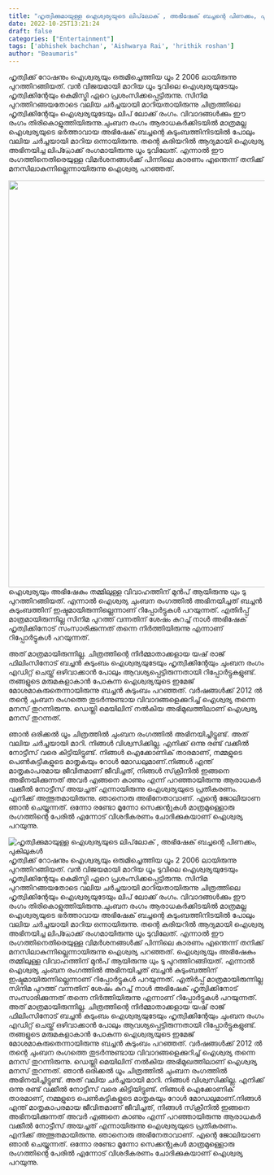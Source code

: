 ```yaml
---
title: "ഹൃത്വിക്കുമായുള്ള ഐശ്വര്യയുടെ ലിപ്‌ലോക് , അഭിഷേക് ബച്ചന്റെ പിണക്കം, പുകിലുകൾ"
date: 2022-10-25T13:21:24
draft: false
categories: ["Entertainment"]
tags: ['abhishek bachchan', 'Aishwarya Rai', 'hrithik roshan']
author: "Beaumaris"
---
```


ഹൃത്വിക്ക് റോഷനും ഐശ്വര്യയും ഒരുമിച്ചെത്തിയ ധൂം 2 2006 ലായിരുന്നു പുറത്തിറങ്ങിയത്. വൻ വിജയമായി മാറിയ ധൂം ടുവിലെ ഐശ്വര്യയുടേയും ഹൃത്വിക്കിന്റേയും കെമിസ്ട്രി ഏറെ പ്രശംസിക്കപ്പെട്ടിരുന്നു. സിനിമ പുറത്തിറങ്ങയതോടെ വലിയ ചർച്ചയായി മാറിയതായിരുന്നു ചിത്രത്തിലെ ഹൃത്വിക്കിന്റേയും ഐശ്വര്യയുടേയും ലിപ് ലോക്ക് രംഗം. വിവാദങ്ങൾക്കും ഈ രംഗം തിരികൊളുത്തിയിരുന്നു.ചുംബന രംഗം ആരാധകർക്കിടയിൽ മാത്രമല്ല ഐശ്വര്യയുടെ ഭർത്താവായ അഭിഷേക് ബച്ചന്റെ കുടുംബത്തിനിടയിൽ പോലും വലിയ ചർച്ചയായി മാറിയ ഒന്നായിരുന്നു. തന്റെ കരിയറിൽ ആദ്യമായി ഐശ്വര്യ അഭിനയിച്ച ലിപ്്ലോക്ക് രംഗമായിരുന്നു ധൂം ടുവിലേത്. എന്നാൽ ഈ രംഗത്തിനെതിരെയുള്ള വിമർശനങ്ങൾക്ക് പിന്നിലെ കാരണം എന്തെന്ന് തനിക്ക് മനസിലാകുന്നില്ലെന്നായിരുന്നു ഐശ്വര്യ പറഞ്ഞത്.

<img class="size-full wp-image-356166 aligncenter" src="https://cdn.boolokam.com/articles/2022/10/fwfggghhhhhh.jpg" alt="" width="566" height="800" />ഐശ്വര്യയും അഭിഷേകും തമ്മിലുള്ള വിവാഹത്തിന് മുൻപ് ആയിരുന്നു ധും ടു പുറത്തിറങ്ങിയത്. എന്നാൽ ഐശ്വര്യ ചുംബന രംഗത്തിൽ അഭിനയിച്ചത് ബച്ചൻ കുടുംബത്തിന് ഇഷ്ടമായിരുന്നില്ലെന്നാണ് റിപ്പോർട്ടുകൾ പറയുന്നത്. എതിർപ്പ് മാത്രമായിരുന്നില്ല സിനിമ പുറത്ത് വന്നതിന് ശേഷം കുറച്ച് നാൾ അഭിഷേക് ഹൃത്വിക്കിനോട് സംസാരിക്കുന്നത് തന്നെ നിർത്തിയിരുന്നു എന്നാണ് റിപ്പോർട്ടുകൾ പറയുന്നത്.

അത് മാത്രമായിരുന്നില്ല. ചിത്രത്തിന്റെ നിർമ്മാതാക്കളായ യഷ് രാജ് ഫിലിംസിനോട് ബച്ചൻ കുടുംബം ഐശ്വര്യയുടേയും ഹൃത്വിക്കിന്റേയും ചുംബന രംഗം എഡിറ്റ് ചെയ്ത് ഒഴിവാക്കാൻ പോലും ആവശ്യപ്പെട്ടിരുന്നതായി റിപ്പോർട്ടുകളുണ്ട്. തങ്ങളുടെ മരുമകളാകാൻ പോകുന്ന ഐശ്വര്യയുടെ ഇമേജ് മോശമാകരുതെന്നായിരുന്നു ബച്ചൻ കുടുംബം പറഞ്ഞത്. വർഷങ്ങൾക്ക് 2012 ൽ തന്റെ ചുംബന രംഗത്തെ തുടർന്നുണ്ടായ വിവാദങ്ങളെക്കുറിച്ച് ഐശ്വര്യ തന്നെ മനസ് തുറന്നിരുന്നു. ഡെയ്ലി മെയിലിന് നൽകിയ അഭിമുഖത്തിലാണ് ഐശ്വര്യ മനസ് തുറന്നത്.

ഞാൻ ഒരിക്കൽ ധൂം ചിത്രത്തിൽ ചുംബന രംഗത്തിൽ അഭിനയിച്ചിട്ടുണ്ട്. അത് വലിയ ചർച്ചയായി മാറി. നിങ്ങൾ വിശ്വസിക്കില്ല. എനിക്ക് ഒന്നു രണ്ട് വക്കീൽ നോട്ടീസ് വരെ കിട്ടിയിട്ടുണ്ട്. നിങ്ങൾ ഐക്കോണിക് താരമാണ്, നമ്മളുടെ പെൺകുട്ടികളുടെ മാതൃകയും റോൾ മോഡലുമാണ്.നിങ്ങൾ എന്ത് മാതൃകാപരമായ ജീവിതമാണ് ജീവിച്ചത്, നിങ്ങൾ സ്‌ക്രീനിൽ ഇങ്ങനെ അഭിനയിക്കുന്നത് അവർ എങ്ങനെ കാണും എന്ന് പറഞ്ഞായിരുന്നു ആരാധകർ വക്കീൽ നോട്ടീസ് അയച്ചത് എന്നായിരുന്നു ഐശ്വര്യയുടെ പ്രതികരണം. എനിക്ക് അത്ഭുതമായിരുന്നു. ഞാനൊരു അഭിനേതാവാണ്. എന്റെ ജോലിയാണ ഞാൻ ചെയ്യുന്നത്. ഒന്നോ രണ്ടോ മൂന്നോ സെക്കന്റുകൾ മാത്രമുള്ളൊരു രംഗത്തിന്റെ പേരിൽ എന്നോട് വിശദീകരണം ചോദിക്കുകയാണ് ഐശ്വര്യ പറയുന്നു.


![ഹൃത്വിക്കുമായുള്ള ഐശ്വര്യയുടെ ലിപ്‌ലോക് , അഭിഷേക് ബച്ചന്റെ പിണക്കം, പുകിലുകൾ](https://cdn.boolokam.com/articles/2022/10/fwfggghhhhhh.jpg)ഹൃത്വിക്ക് റോഷനും ഐശ്വര്യയും ഒരുമിച്ചെത്തിയ ധൂം 2 2006 ലായിരുന്നു പുറത്തിറങ്ങിയത്. വൻ വിജയമായി മാറിയ ധൂം ടുവിലെ ഐശ്വര്യയുടേയും ഹൃത്വിക്കിന്റേയും കെമിസ്ട്രി ഏറെ പ്രശംസിക്കപ്പെട്ടിരുന്നു. സിനിമ പുറത്തിറങ്ങയതോടെ വലിയ ചർച്ചയായി മാറിയതായിരുന്നു ചിത്രത്തിലെ ഹൃത്വിക്കിന്റേയും ഐശ്വര്യയുടേയും ലിപ് ലോക്ക് രംഗം. വിവാദങ്ങൾക്കും ഈ രംഗം തിരികൊളുത്തിയിരുന്നു.ചുംബന രംഗം ആരാധകർക്കിടയിൽ മാത്രമല്ല ഐശ്വര്യയുടെ ഭർത്താവായ അഭിഷേക് ബച്ചന്റെ കുടുംബത്തിനിടയിൽ പോലും വലിയ ചർച്ചയായി മാറിയ ഒന്നായിരുന്നു. തന്റെ കരിയറിൽ ആദ്യമായി ഐശ്വര്യ അഭിനയിച്ച ലിപ്്ലോക്ക് രംഗമായിരുന്നു ധൂം ടുവിലേത്. എന്നാൽ ഈ രംഗത്തിനെതിരെയുള്ള വിമർശനങ്ങൾക്ക് പിന്നിലെ കാരണം എന്തെന്ന് തനിക്ക് മനസിലാകുന്നില്ലെന്നായിരുന്നു ഐശ്വര്യ പറഞ്ഞത്. ഐശ്വര്യയും അഭിഷേകും തമ്മിലുള്ള വിവാഹത്തിന് മുൻപ് ആയിരുന്നു ധും ടു പുറത്തിറങ്ങിയത്. എന്നാൽ ഐശ്വര്യ ചുംബന രംഗത്തിൽ അഭിനയിച്ചത് ബച്ചൻ കുടുംബത്തിന് ഇഷ്ടമായിരുന്നില്ലെന്നാണ് റിപ്പോർട്ടുകൾ പറയുന്നത്. എതിർപ്പ് മാത്രമായിരുന്നില്ല സിനിമ പുറത്ത് വന്നതിന് ശേഷം കുറച്ച് നാൾ അഭിഷേക് ഹൃത്വിക്കിനോട് സംസാരിക്കുന്നത് തന്നെ നിർത്തിയിരുന്നു എന്നാണ് റിപ്പോർട്ടുകൾ പറയുന്നത്. അത് മാത്രമായിരുന്നില്ല. ചിത്രത്തിന്റെ നിർമ്മാതാക്കളായ യഷ് രാജ് ഫിലിംസിനോട് ബച്ചൻ കുടുംബം ഐശ്വര്യയുടേയും ഹൃത്വിക്കിന്റേയും ചുംബന രംഗം എഡിറ്റ് ചെയ്ത് ഒഴിവാക്കാൻ പോലും ആവശ്യപ്പെട്ടിരുന്നതായി റിപ്പോർട്ടുകളുണ്ട്. തങ്ങളുടെ മരുമകളാകാൻ പോകുന്ന ഐശ്വര്യയുടെ ഇമേജ് മോശമാകരുതെന്നായിരുന്നു ബച്ചൻ കുടുംബം പറഞ്ഞത്. വർഷങ്ങൾക്ക് 2012 ൽ തന്റെ ചുംബന രംഗത്തെ തുടർന്നുണ്ടായ വിവാദങ്ങളെക്കുറിച്ച് ഐശ്വര്യ തന്നെ മനസ് തുറന്നിരുന്നു. ഡെയ്ലി മെയിലിന് നൽകിയ അഭിമുഖത്തിലാണ് ഐശ്വര്യ മനസ് തുറന്നത്. ഞാൻ ഒരിക്കൽ ധൂം ചിത്രത്തിൽ ചുംബന രംഗത്തിൽ അഭിനയിച്ചിട്ടുണ്ട്. അത് വലിയ ചർച്ചയായി മാറി. നിങ്ങൾ വിശ്വസിക്കില്ല. എനിക്ക് ഒന്നു രണ്ട് വക്കീൽ നോട്ടീസ് വരെ കിട്ടിയിട്ടുണ്ട്. നിങ്ങൾ ഐക്കോണിക് താരമാണ്, നമ്മളുടെ പെൺകുട്ടികളുടെ മാതൃകയും റോൾ മോഡലുമാണ്.നിങ്ങൾ എന്ത് മാതൃകാപരമായ ജീവിതമാണ് ജീവിച്ചത്, നിങ്ങൾ സ്‌ക്രീനിൽ ഇങ്ങനെ അഭിനയിക്കുന്നത് അവർ എങ്ങനെ കാണും എന്ന് പറഞ്ഞായിരുന്നു ആരാധകർ വക്കീൽ നോട്ടീസ് അയച്ചത് എന്നായിരുന്നു ഐശ്വര്യയുടെ പ്രതികരണം. എനിക്ക് അത്ഭുതമായിരുന്നു. ഞാനൊരു അഭിനേതാവാണ്. എന്റെ ജോലിയാണ ഞാൻ ചെയ്യുന്നത്. ഒന്നോ രണ്ടോ മൂന്നോ സെക്കന്റുകൾ മാത്രമുള്ളൊരു രംഗത്തിന്റെ പേരിൽ എന്നോട് വിശദീകരണം ചോദിക്കുകയാണ് ഐശ്വര്യ പറയുന്നു.
